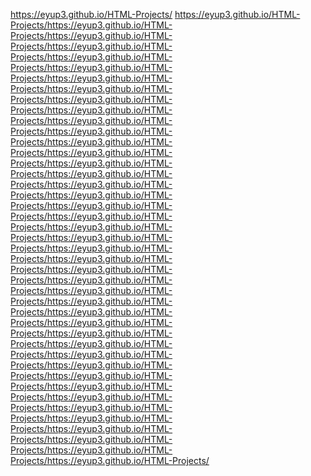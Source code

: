 https://eyup3.github.io/HTML-Projects/ https://eyup3.github.io/HTML-Projects/https://eyup3.github.io/HTML-Projects/https://eyup3.github.io/HTML-Projects/https://eyup3.github.io/HTML-Projects/https://eyup3.github.io/HTML-Projects/https://eyup3.github.io/HTML-Projects/https://eyup3.github.io/HTML-Projects/https://eyup3.github.io/HTML-Projects/https://eyup3.github.io/HTML-Projects/https://eyup3.github.io/HTML-Projects/https://eyup3.github.io/HTML-Projects/https://eyup3.github.io/HTML-Projects/https://eyup3.github.io/HTML-Projects/https://eyup3.github.io/HTML-Projects/https://eyup3.github.io/HTML-Projects/https://eyup3.github.io/HTML-Projects/https://eyup3.github.io/HTML-Projects/https://eyup3.github.io/HTML-Projects/https://eyup3.github.io/HTML-Projects/https://eyup3.github.io/HTML-Projects/https://eyup3.github.io/HTML-Projects/https://eyup3.github.io/HTML-Projects/https://eyup3.github.io/HTML-Projects/https://eyup3.github.io/HTML-Projects/https://eyup3.github.io/HTML-Projects/https://eyup3.github.io/HTML-Projects/https://eyup3.github.io/HTML-Projects/https://eyup3.github.io/HTML-Projects/https://eyup3.github.io/HTML-Projects/https://eyup3.github.io/HTML-Projects/https://eyup3.github.io/HTML-Projects/https://eyup3.github.io/HTML-Projects/https://eyup3.github.io/HTML-Projects/https://eyup3.github.io/HTML-Projects/https://eyup3.github.io/HTML-Projects/https://eyup3.github.io/HTML-Projects/https://eyup3.github.io/HTML-Projects/https://eyup3.github.io/HTML-Projects/https://eyup3.github.io/HTML-Projects/https://eyup3.github.io/HTML-Projects/https://eyup3.github.io/HTML-Projects/https://eyup3.github.io/HTML-Projects/https://eyup3.github.io/HTML-Projects/
